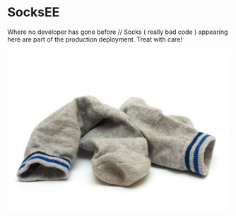 # SocksEE
Where no developer has gone before
// Socks ( really bad code ) appearing here are part of the production deployment. Treat with care!

![Dirty Socks EE](https://github.com/DirtySocksSA/SocksEE/blob/master/dirty%20socks.jpg)


